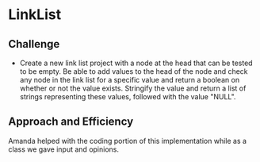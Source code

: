 # LinkList

## Challenge

* Create a new link list project with a node at the head that can be tested to be empty. Be able to add values to the head of the node and check any node in the link list for a specific value and return a boolean on whether or not the value exists. Stringify the value and return a list of strings representing these values, followed with the value "NULL".

## Approach and Efficiency
Amanda helped with the coding portion of this implementation while as a class we gave input and opinions. 
